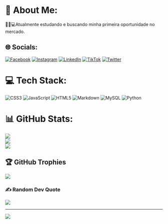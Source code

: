 # 💫 About Me:
📕📐💻Atualmente estudando e buscando minha primeira oportunidade no mercado.


## 🌐 Socials:
[![Facebook](https://img.shields.io/badge/Facebook-%231877F2.svg?logo=Facebook&logoColor=white)](https://facebook.com/CleitonSousa) 
[![Instagram](https://img.shields.io/badge/Instagram-%23E4405F.svg?logo=Instagram&logoColor=white)](https://instagram.com/cleiton_sa._) 
[![LinkedIn](https://img.shields.io/badge/LinkedIn-%230077B5.svg?logo=linkedin&logoColor=white)](https://linkedin.com/in/Cleiton-Sousaa) 
[![TikTok](https://img.shields.io/badge/TikTok-%23000000.svg?logo=TikTok&logoColor=white)](https://tiktok.com/@cleitondev.329) 
[![Twitter](https://img.shields.io/badge/Twitter-%231DA1F2.svg?logo=Twitter&logoColor=white)](https://twitter.com/@cleitondev329) 

# 💻 Tech Stack:
![CSS3](https://img.shields.io/badge/css3-%231572B6.svg?style=for-the-badge&logo=css3&logoColor=white) ![JavaScript](https://img.shields.io/badge/javascript-%23323330.svg?style=for-the-badge&logo=javascript&logoColor=%23F7DF1E) ![HTML5](https://img.shields.io/badge/html5-%23E34F26.svg?style=for-the-badge&logo=html5&logoColor=white) ![Markdown](https://img.shields.io/badge/markdown-%23000000.svg?style=for-the-badge&logo=markdown&logoColor=white) ![MySQL](https://img.shields.io/badge/mysql-%2300f.svg?style=for-the-badge&logo=mysql&logoColor=white) ![Python](https://img.shields.io/badge/python-3670A0?style=for-the-badge&logo=python&logoColor=ffdd54)
# 📊 GitHub Stats:
![](https://github-readme-stats.vercel.app/api?username=cleitonsousaa&theme=dark&hide_border=true&include_all_commits=false&count_private=false)<br/>
![](https://github-readme-streak-stats.herokuapp.com/?user=cleitonsousaa&theme=dark&hide_border=true)<br/>
![](https://github-readme-stats.vercel.app/api/top-langs/?username=cleitonsousaa&theme=dark&hide_border=true&include_all_commits=false&count_private=false&layout=compact)

## 🏆 GitHub Trophies
![](https://github-profile-trophy.vercel.app/?username=cleitonsousaa&theme=radical&no-frame=true&no-bg=false&margin-w=4)

### ✍️ Random Dev Quote
![](https://quotes-github-readme.vercel.app/api?type=horizontal&theme=radical)

---
[![](https://visitcount.itsvg.in/api?id=cleitonsousaa&icon=3&color=1)](https://visitcount.itsvg.in)

<!-- Proudly created with GPRM ( https://gprm.itsvg.in ) -->
